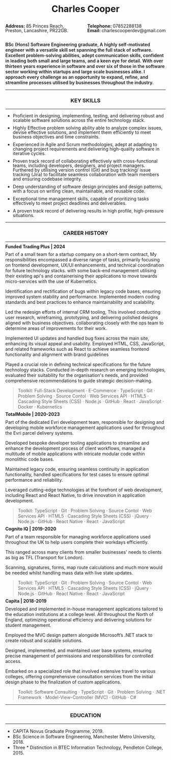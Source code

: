<h1 style="text-align:center; line-height: 1">Charles Cooper</h1>
<div style="display: flex; width: 100%; justify-content: space-between;">
    <p style="line-height: 1"><b>Address: </b>85 Princes Reach,<br /> Preston, Lancashire, PR22GB.</p>
    <p style="line-height: 1; text-align:start;"><b>Telephone: </b>07852288138<br/><b>Email: </b>charlescooperdev@gmail.com</p>
</div>

<p style="font-weight: 600; ">BSc (Hons) Software Engineering graduate, A highly self-motivated engineer with a versatile skill set spanning the full stack of software. Excellent problem-solving abilities, adept communication skills, confident in leading both small and large teams, and a keen eye for detail. With over thirteen years experience in software and over six of those in the software sector working within startups and large scale businesses alike. I approach every challenge as an opportunity to expand, refine, and streamline processes utilised by businesses throughout the industry.</p>

---

<h3 style="text-align:center;">KEY SKILLS</h3>

---

<ul >
    <li style="line-height: 1; margin-bottom: 10px">Proficient in designing, implementing, testing, and delivering robust and scalable software solutions across the entire technology stack.</li>
    <li style="line-height: 1; margin-bottom: 10px">Highly Effective problem solving ability able to analyze complex issues, devise effective solutions, and implement them efficiently to meet business objectives and time constraints.</li>
    <li style="line-height: 1; margin-bottom: 10px">Experienced in Agile and Scrum methodologies, adept at adapting to changing project requirements and delivering high-quality software in iterative cycles.</li>
    <li style="line-height: 1; margin-bottom: 10px">Proven track record of collaborating effectively with cross-functional teams, including developers, designers, and project managers. Furthered by utilising version control (Git) and bug tracking/ issue tracking (Jira) to facilitate seamless collaboration with team members and ensuring codebase integrity.</li>
    <li style="line-height: 1; margin-bottom: 10px">Deep understanding of software design principles and design patterns, with a focus on writing clean, maintainable, and reusable code.</li>
    <li style="line-height: 1; margin-bottom: 10px">Exceptional time management skills, capable of prioritizing tasks effectively to meet project deadlines and deliverables.</li>
    <li style="line-height: 1; margin-bottom: 10px">A proven track record of delivering results in high profile, high-pressure situations.</li>
</ul>

---

<h3 style="text-align:center;">CAREER HISTORY</h3>

---

<p style="line-height: 0.2"><b>Funded Trading Plus | 2024
</b></p>

Part of a small team for a startup company on a short-term contract, My responsibilities encompassed a diverse range of tasks, primarily focusing on frontend development, UX/UI enhancements, and technical coordination for future technology stacks. with some back-end management utilising their existing api's and containerising their applications to move towards micro-services with the use of Kubernetics.

Identification and rectification of bugs within legacy code bases, ensuring improved system stability and performance. Implemented modern coding standards and best practices to enhance maintainability and scalability.

Led the redesign efforts of internal CRM tooling, This involved conducting user research, wireframing, prototyping, and delivering polished designs aligned with business objectives. collaborating closely with the ops team to determine areas of improvements for their work.

Implemented UI updates and handled bug fixes across the main site, enhancing its visual appeal and usability. Employed HTML, CSS, JavaScript, and related frameworks such as React to achieve seamless frontend functionality and alignment with brand guidelines

Played a crucial role in defining technical specifications for the future technology stacks. Conducted in-depth research on emerging technologies, evaluated their suitability for the organisation's needs, and provided comprehensive recommendations to guide strategic decision-making.

> Toolkit: Full-Stack Development · E-Commerce · TypeScript · Git · Problem Solving · Source Contol · Web Services API · HTML5 · Cascading Style Sheets (CSS) · Node.js · GitHub · React · JavaScript · Docker · Kubernetics

<p style="line-height: 0.2"><b>TotalMobile | 2020-2023</b></p>

Part of the dedicated Evri development team, responsible for designing and developing mobile workforce management applications used for throughout the Evri parcel delivery systems.

Developed bespoke developer tooling applications to streamline and enhance the development process of client workflows, managed a multitude of mobile applications with intricate modular code within monolithic code bases.

Maintained legacy code, ensuring seamless continuity in application functionality, handled specifications for test cases to ensure optimal performance and reliability.

Leveraged cutting-edge technologies at the forefront of web development, including React and React Native, to drive innovation in application development.

> Toolkit: TypeScript · Git · Problem Solving · Source Contol · Web Services API · HTML5 · Cascading Style Sheets (CSS) · jQuery · Node.js · GitHub · React Native · React · JavaScript

<p style="line-height: 0.2"><b>Cognito IQ | 2019-2020</b></p>

Part of a team responsible for managing workforce applications used throughout the UK to help users complete their workdays efficiently.

This ranged across many clients from smaller businesses' needs to clients as big as TFL (Transport for London).

Scanning, signatures, forms, map route calculations and much more would be needed whilst handling mass data with live state updates.

> Toolkit: TypeScript · Git · Problem Solving · Source Contol · Web Services API · HTML5 · Cascading Style Sheets (CSS) · jQuery · Node.js · GitHub · React Native · React · JavaScript

<p style="line-height: 0.2"><b>Capita | 2018-2019</b></p>

Developed and implemented in-house management applications tailored to the education institutions at a college level. All throughout the North of England, optimizing operational efficiency and delivering solutions for student management.

Employed the MVC design pattern alongside Microsoft’s .NET stack to create robust and scalable solutions.

Designed, implemented, and maintained user base systems, ensuring precise management of permissions and responsibilities for controlled access.

Embarked on a specialized role that involved extensive travel to various colleges, offering comprehensive consultation services from the initial design phase to the finalization of custom applications.

> Toolkit: Software Consulting · TypeScript · Git · Problem Solving · .NET Framework · Model-View-Controller (MVC) · GitHub · C#

---

<h3 style="text-align:center;">EDUCATION</h3>

---

- CAPITA Novus Graduate Programme, 2019.
- BSc Science in Software Engineering, Manchester Metro University, 2018.
- Three * Distinction in BTEC Information Technology, Pendleton College, 2015.
